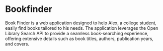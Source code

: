 # Bookfinder
Book Finder is a web application designed to help Alex, a college student, easily find books tailored to his needs. The application leverages the Open Library Search API to provide a seamless book-searching experience, offering extensive details such as book titles, authors, publication years, and covers.
